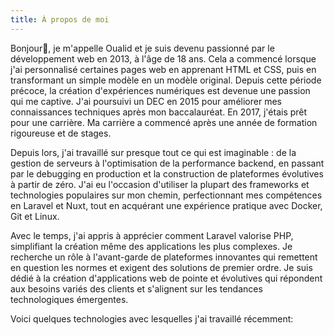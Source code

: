 ```yaml
---
title: À propos de moi
---
```


Bonjour👋, je m'appelle Oualid et je suis devenu passionné par le <span class="keyword">développement web</span> en 2013, à l'âge de 18 ans. Cela a commencé lorsque j'ai personnalisé certaines <span class="keyword">pages web</span> en apprenant <span class="keyword">HTML</span> et <span class="keyword">CSS</span>, puis en transformant un simple modèle en un modèle original. Depuis cette période précoce, la création d'<span class="keyword">expériences numériques</span> est devenue une passion qui me captive. J'ai poursuivi un DEC en 2015 pour améliorer mes connaissances techniques après mon baccalauréat. En 2017, j'étais prêt pour une carrière. Ma carrière a commencé après une année de formation rigoureuse et de stages.

Depuis lors, j'ai travaillé sur presque tout ce qui est imaginable : de la gestion de <span class="keyword">serveurs</span> à l'optimisation de la <span class="keyword">performance backend</span>, en passant par le <span class="keyword">debugging</span> en <span class="keyword">production</span> et la construction de <span class="keyword">plateformes</span> évolutives à partir de zéro. J'ai eu l'occasion d'utiliser la plupart des <span class="keyword">frameworks</span> et <span class="keyword">technologies</span> populaires sur mon chemin, perfectionnant mes compétences en <span class="keyword">Laravel</span> et <span class="keyword">Nuxt</span>, tout en acquérant une expérience pratique avec <span class="keyword">Docker</span>, <span class="keyword">Git</span> et <span class="keyword">Linux</span>.

Avec le temps, j'ai appris à apprécier comment <span class="keyword">Laravel</span> valorise <span class="keyword">PHP</span>, simplifiant la création même des <span class="keyword">applications</span> les plus complexes. Je recherche un rôle à l'avant-garde de plateformes innovantes qui remettent en question les normes et exigent des solutions de premier ordre. Je suis dédié à la création d'<span class="keyword">applications web</span> de pointe et évolutives qui répondent aux besoins variés des clients et s'alignent sur les <span class="keyword">tendances technologiques émergentes</span>.

Voici quelques technologies avec lesquelles j'ai travaillé récemment: